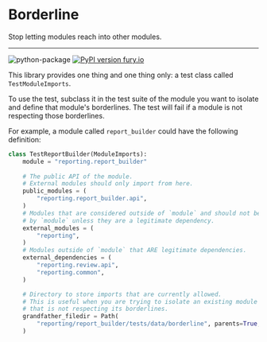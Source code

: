 # Borderline

Stop letting modules reach into other modules.

---

![python-package](https://github.com/ctk3b/borderline/actions/workflows/python-package.yml/badge.svg)
[![PyPI version fury.io](https://badge.fury.io/py/borderline.svg)](https://pypi.python.org/pypi/borderline/)

This library provides one thing and one thing only: a test class called `TestModuleImports`. 

To use the test, subclass it in the test suite of the module you want to isolate and define that module's borderlines.
The test will fail if a module is not respecting those borderlines.

For example, a module called `report_builder` could have the following definition:

```python
class TestReportBuilder(ModuleImports):
    module = "reporting.report_builder"
    
    # The public API of the module.
    # External modules should only import from here.
    public_modules = (
        "reporting.report_builder.api",
    )
    # Modules that are considered outside of `module` and should not be imported
    # by `module` unless they are a legitimate dependency.
    external_modules = (
        "reporting",
    )
    # Modules outside of `module` that ARE legitimate dependencies.
    external_dependencies = (
        "reporting.review.api",
        "reporting.common",
    )

    # Directory to store imports that are currently allowed.
    # This is useful when you are trying to isolate an existing module
    # that is not respecting its borderlines.
    grandfather_filedir = Path(
        "reporting/report_builder/tests/data/borderline", parents=True, exist_ok=True
    )
```
